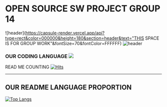 # OPEN SOURCE SW PROJECT GROUP 14

![header](https://capsule-render.vercel.app/api?type=rect&color=000000&height=180&section=header&text="THIS SPACE IS FOR GROUP WORK"&fontSize=70&fontColor=FFFFFF)
![header](https://capsule-render.vercel.app/api?type=rect&color=000000&height=180&section=header&text="Group14"&fontSize=70&fontColor=FFFFFF)


### OUR CODING LANGUAGE <img src="https://img.shields.io/badge/Python-FFFFFF?style=flat&logo=Python&logoColor=black"/>

READ ME COUNTING [![Hits](https://hits.seeyoufarm.com/api/count/incr/badge.svg?url=https%3A%2F%2Fgithub.com%2Fhelloyoung25%2Fgroup14&count_bg=%2311A6B4&title_bg=%23003DE1&icon=android.svg&icon_color=%23E7E7E7&title=Open+Source+Group+14&edge_flat=false)](https://hits.seeyoufarm.com)

---
OUR README LANGUAGE PROPORTION
---
[![Top Langs](https://github-readme-stats.vercel.app/api/top-langs/?username=helloyoung25)](https://github.com/helloyoung25/github-readme-stats)


